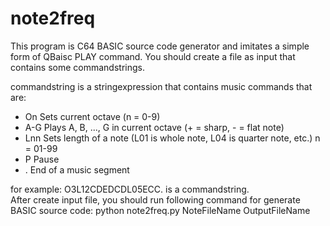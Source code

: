 # note2freq

This program is C64 BASIC source code generator and imitates a simple form of QBaisc PLAY command. You should create a file as input that contains some commandstrings.  <br>

commandstring is a stringexpression that contains music commands that are:<br>

- On	Sets current octave (n = 0-9)
- A-G	Plays A, B, ..., G in current octave (+ = sharp, - = flat note)
- Lnn	Sets length of a note (L01 is whole note, L04 is quarter note, etc.) n = 01-99
- P		Pause  
- .		End of a music segment

for example: O3L12CDEDCDL05ECC. is a commandstring. <br>
After create input file, you should run following command for generate BASIC source code: 
python note2freq.py NoteFileName OutputFileName
